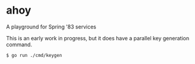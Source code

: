# ahoy
A playground for Spring '83 services

This is an early work in progress, but it does have a parallel key
generation command.

```
$ go run ./cmd/keygen
```